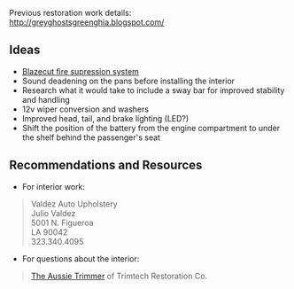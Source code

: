 Previous restoration work details: http://greyghostsgreenghia.blogspot.com/

## Ideas

 * [Blazecut fire supression system](http://jogrusa.com/products/blazecut-fire-suppression-system)
 * Sound deadening on the pans before installing the interior
 * Research what it would take to include a sway bar for improved stability and handling
 * 12v wiper conversion and washers
 * Improved head, tail, and brake lighting (LED?)
 * Shift the position of the battery from the engine compartment to under the shelf behind the passenger's seat

## Recommendations and Resources
 * For interior work:
 
 > Valdez Auto Upholstery  
 > Julio Valdez  
 > 5001 N. Figueroa  
 > LA  90042  
 > 323.340.4095  

 * For questions about the interior:

 > [The Aussie Trimmer](http://www.thesamba.com/vw/forum/profile.php?mode=viewprofile&u=76750) of Trimtech Restoration Co.

